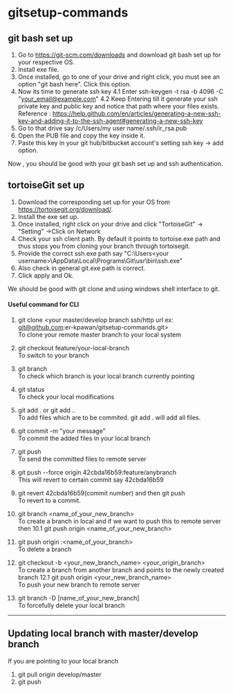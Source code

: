 # gitsetup-commands
## git bash set up
1. Go to https://git-scm.com/downloads and download git bash set up for your respective OS.
2. Install exe file.
3. Once installed, go to one of your drive and right click, you must see an option "git bash here". Click this option.
4. Now its time to generate ssh key
 4.1 Enter ssh-keygen -t rsa -b 4096 -C "your_email@example.com"
 4.2 Keep Entering till it generate your ssh private key and public key and notice that path where your files exists.
 Reference : https://help.github.com/en/articles/generating-a-new-ssh-key-and-adding-it-to-the-ssh-agent#generating-a-new-ssh-key
5. Go to that drive say /c/Users/my user name/.ssh/ir_rsa.pub
6. Open the PUB file and copy the key inside it.
7. Paste this key in your git hub/bitbucket account's setting ssh key -> add option.

Now , you should be good with your git bash set up and ssh authentication.

## tortoiseGit set up
1. Download the corresponding set up for your OS from https://tortoisegit.org/download/.
2. Install the exe set up.
3. Once installed, right click on your drive and click "TortoiseGit" -> "Setting" ->Click on Network
4. Check your ssh client path. By default it points to tortoise.exe path and thus stops you from cloning your branch through tortoisegit.
5. Provide the correct ssh.exe path say "C:\Users\<your username>\AppData\Local\Programs\Git\usr\bin\ssh.exe"
6. Also check in general git.exe path is correct.
7. Click apply and Ok.

We should be good with git clone and using windows shell interface to git.

#### Useful command for CLI
1. git clone <your master/develop branch ssh/http url ex: git@github.com:er-kpawan/gitsetup-commands.git>  
  To clone your remote master branch to your local system


2. git checkout feature/your-local-branch  
To switch to your branch


3. git branch   
To check which branch is your local branch currently pointing

4. git status  
To check your local modifications

5. git add . or git add <file1 path> <file2 path>..  
  To add files which are to be commited. git add . will add all files.
  
6. git commit -m "your message"  
  To commit the added files in your local branch
  
 7. git push  
   To send the committed files to remote server
   
 8. git push --force origin 42cbda16b59:feature/anybranch  
   This will revert to certain commit say 42cbda16b59
   
 9. git revert 42cbda16b59(commit number) and then git push  
 To revert to a commit.
 
 10. git branch <name_of_your_new_branch>  
  To create a branch in local and if we want to push this to remote server then 
   10.1 git push origin <name_of_your_new_branch>
   
  11. git push origin :<name_of_your_branch>  
   To delete a branch
  
 12. git checkout -b <your_new_branch_name> <your_origin_branch>  
 To create a branch from another branch and points to the newly created branch
  12.1  git push origin <your_new_branch_name>  
  To push your new branch to remote server
  
  13. git branch -D [name_of_your_new_branch]  
    To forcefully delete your local branch
    
    
   
-------------------------------------------------------
## Updating local branch with master/develop branch
 If you are pointing to your local branch  
 
 1. git pull origin develop/master
 2. git push
 
 

